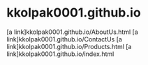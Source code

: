 # kkolpak0001.github.io
[a link]kkolpak0001.github.io/AboutUs.html
[a link]kkolpak0001.github.io/ContactUs
[a link]kkolpak0001.github.io/Products.html
[a link]kkolpak0001.github.io/index.html
